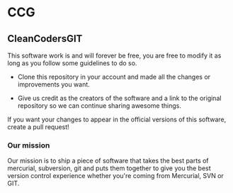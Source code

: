 # CCG

## CleanCodersGIT

This software work is and will forever be free, you are free to modify it as long as you follow some guidelines to do so.

- Clone this repository in your account and made all the changes or improvements you want.

- Give us credit as the creators of the software and a link to the original repository so we can continue sharing awesome things.

If you want your changes to appear in the official versions of this software, create a pull request!

### Our mission

Our mission is to ship a piece of software that takes the best parts of mercurial, subversion, git and puts them together to give you the best version control experience whether you're coming from Mercurial, SVN or GIT.
